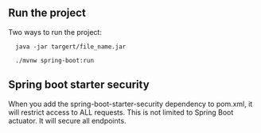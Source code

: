 ## Run the project

Two ways to run the project:

```shell
  java -jar targert/file_name.jar
```

```shell
  ./mvnw spring-boot:run
```

## Spring boot starter security
When you add the spring-boot-starter-security dependency to pom.xml, it will restrict access to ALL requests. This is not limited to Spring Boot actuator. It will secure all endpoints.